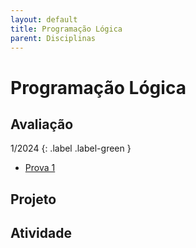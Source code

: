 ```yaml
---
layout: default
title: Programação Lógica
parent: Disciplinas
---
```


# Programação Lógica

## Avaliação

1/2024
{: .label .label-green }
- [Prova 1](prova1.pdf)

## Projeto

## Atividade


